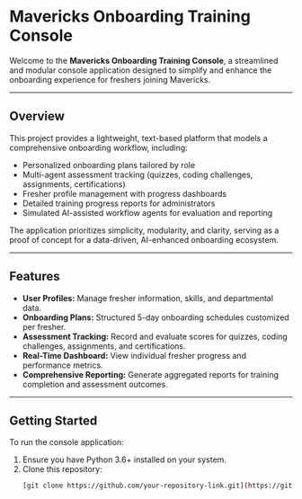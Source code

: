 # Mavericks Onboarding Training Console

Welcome to the **Mavericks Onboarding Training Console**, a streamlined and modular console application designed to simplify and enhance the onboarding experience for freshers joining Mavericks.

---

## Overview

This project provides a lightweight, text-based platform that models a comprehensive onboarding workflow, including:

- Personalized onboarding plans tailored by role
- Multi-agent assessment tracking (quizzes, coding challenges, assignments, certifications)
- Fresher profile management with progress dashboards
- Detailed training progress reports for administrators
- Simulated AI-assisted workflow agents for evaluation and reporting

The application prioritizes simplicity, modularity, and clarity, serving as a proof of concept for a data-driven, AI-enhanced onboarding ecosystem.

---

## Features

- **User Profiles:** Manage fresher information, skills, and departmental data.
- **Onboarding Plans:** Structured 5-day onboarding schedules customized per fresher.
- **Assessment Tracking:** Record and evaluate scores for quizzes, coding challenges, assignments, and certifications.
- **Real-Time Dashboard:** View individual fresher progress and performance metrics.
- **Comprehensive Reporting:** Generate aggregated reports for training completion and assessment outcomes.

---

## Getting Started

To run the console application:

1. Ensure you have Python 3.6+ installed on your system.
2. Clone this repository:
   ```bash
   [git clone https://github.com/your-repository-link.git](https://github.com/2000078131/Rising_BOLD.git)
